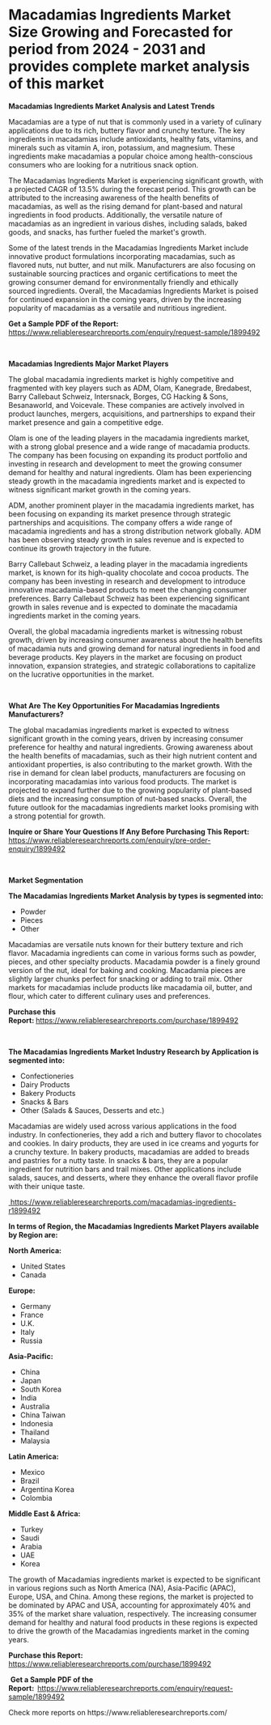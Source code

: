 <p><h1>Macadamias Ingredients Market Size Growing and Forecasted for period from 2024 - 2031 and provides complete market analysis of this market</h1></p><p><strong>Macadamias Ingredients Market Analysis and Latest Trends</strong></p>
<p><p>Macadamias are a type of nut that is commonly used in a variety of culinary applications due to its rich, buttery flavor and crunchy texture. The key ingredients in macadamias include antioxidants, healthy fats, vitamins, and minerals such as vitamin A, iron, potassium, and magnesium. These ingredients make macadamias a popular choice among health-conscious consumers who are looking for a nutritious snack option.</p><p>The Macadamias Ingredients Market is experiencing significant growth, with a projected CAGR of 13.5% during the forecast period. This growth can be attributed to the increasing awareness of the health benefits of macadamias, as well as the rising demand for plant-based and natural ingredients in food products. Additionally, the versatile nature of macadamias as an ingredient in various dishes, including salads, baked goods, and snacks, has further fueled the market's growth.</p><p>Some of the latest trends in the Macadamias Ingredients Market include innovative product formulations incorporating macadamias, such as flavored nuts, nut butter, and nut milk. Manufacturers are also focusing on sustainable sourcing practices and organic certifications to meet the growing consumer demand for environmentally friendly and ethically sourced ingredients. Overall, the Macadamias Ingredients Market is poised for continued expansion in the coming years, driven by the increasing popularity of macadamias as a versatile and nutritious ingredient.</p></p>
<p><strong>Get a Sample PDF of the Report:&nbsp;</strong> <a href="https://www.reliableresearchreports.com/enquiry/request-sample/1899492">https://www.reliableresearchreports.com/enquiry/request-sample/1899492</a></p>
<p>&nbsp;</p>
<p><strong>Macadamias Ingredients Major Market Players</strong></p>
<p><p>The global macadamia ingredients market is highly competitive and fragmented with key players such as ADM, Olam, Kanegrade, Bredabest, Barry Callebaut Schweiz, Intersnack, Borges, CG Hacking & Sons, Besanaworld, and Voicevale. These companies are actively involved in product launches, mergers, acquisitions, and partnerships to expand their market presence and gain a competitive edge.</p><p>Olam is one of the leading players in the macadamia ingredients market, with a strong global presence and a wide range of macadamia products. The company has been focusing on expanding its product portfolio and investing in research and development to meet the growing consumer demand for healthy and natural ingredients. Olam has been experiencing steady growth in the macadamia ingredients market and is expected to witness significant market growth in the coming years.</p><p>ADM, another prominent player in the macadamia ingredients market, has been focusing on expanding its market presence through strategic partnerships and acquisitions. The company offers a wide range of macadamia ingredients and has a strong distribution network globally. ADM has been observing steady growth in sales revenue and is expected to continue its growth trajectory in the future.</p><p>Barry Callebaut Schweiz, a leading player in the macadamia ingredients market, is known for its high-quality chocolate and cocoa products. The company has been investing in research and development to introduce innovative macadamia-based products to meet the changing consumer preferences. Barry Callebaut Schweiz has been experiencing significant growth in sales revenue and is expected to dominate the macadamia ingredients market in the coming years.</p><p>Overall, the global macadamia ingredients market is witnessing robust growth, driven by increasing consumer awareness about the health benefits of macadamia nuts and growing demand for natural ingredients in food and beverage products. Key players in the market are focusing on product innovation, expansion strategies, and strategic collaborations to capitalize on the lucrative opportunities in the market.</p></p>
<p>&nbsp;</p>
<p><strong>What Are The Key Opportunities For Macadamias Ingredients Manufacturers?</strong></p>
<p><p>The global macadamias ingredients market is expected to witness significant growth in the coming years, driven by increasing consumer preference for healthy and natural ingredients. Growing awareness about the health benefits of macadamias, such as their high nutrient content and antioxidant properties, is also contributing to the market growth. With the rise in demand for clean label products, manufacturers are focusing on incorporating macadamias into various food products. The market is projected to expand further due to the growing popularity of plant-based diets and the increasing consumption of nut-based snacks. Overall, the future outlook for the macadamias ingredients market looks promising with a strong potential for growth.</p></p>
<p><strong>Inquire or Share Your Questions If Any Before Purchasing This Report:</strong> <a href="https://www.reliableresearchreports.com/enquiry/pre-order-enquiry/1899492">https://www.reliableresearchreports.com/enquiry/pre-order-enquiry/1899492</a></p>
<p>&nbsp;</p>
<p><strong>Market Segmentation</strong></p>
<p><strong>The Macadamias Ingredients Market Analysis by types is segmented into:</strong></p>
<p><ul><li>Powder</li><li>Pieces</li><li>Other</li></ul></p>
<p><p>Macadamias are versatile nuts known for their buttery texture and rich flavor. Macadamia ingredients can come in various forms such as powder, pieces, and other specialty products. Macadamia powder is a finely ground version of the nut, ideal for baking and cooking. Macadamia pieces are slightly larger chunks perfect for snacking or adding to trail mix. Other markets for macadamias include products like macadamia oil, butter, and flour, which cater to different culinary uses and preferences.</p></p>
<p><strong>Purchase this Report:&nbsp;</strong><a href="https://www.reliableresearchreports.com/purchase/1899492">https://www.reliableresearchreports.com/purchase/1899492</a></p>
<p>&nbsp;</p>
<p><strong>The Macadamias Ingredients Market Industry Research by Application is segmented into:</strong></p>
<p><ul><li>Confectioneries</li><li>Dairy Products</li><li>Bakery Products</li><li>Snacks & Bars</li><li>Other (Salads & Sauces, Desserts and etc.)</li></ul></p>
<p><p>Macadamias are widely used across various applications in the food industry. In confectioneries, they add a rich and buttery flavor to chocolates and cookies. In dairy products, they are used in ice creams and yogurts for a crunchy texture. In bakery products, macadamias are added to breads and pastries for a nutty taste. In snacks & bars, they are a popular ingredient for nutrition bars and trail mixes. Other applications include salads, sauces, and desserts, where they enhance the overall flavor profile with their unique taste.</p></p>
<p><a href="https://www.reliableresearchreports.com/macadamias-ingredients-r1899492">&nbsp;https://www.reliableresearchreports.com/macadamias-ingredients-r1899492</a></p>
<p><strong>In terms of Region, the Macadamias Ingredients Market Players available by Region are:</strong></p>
<p>
    <p> <strong> North America: </strong>
        <ul>
            <li>United States</li>
            <li>Canada</li>
        </ul>
        </p> 
    <p> <strong> Europe: </strong>
        <ul>
            <li>Germany</li>
            <li>France</li>
            <li>U.K.</li>
            <li>Italy</li>
            <li>Russia</li>
        </ul>
        </p> 
    <p> <strong> Asia-Pacific: </strong>
        <ul>
            <li>China</li>
            <li>Japan</li>
            <li>South Korea</li>
            <li>India</li>
            <li>Australia</li>
            <li>China Taiwan</li>
            <li>Indonesia</li>
            <li>Thailand</li>
            <li>Malaysia</li>
        </ul>
        </p> 
    <p> <strong> Latin America: </strong>
        <ul>
            <li>Mexico</li>
            <li>Brazil</li>
            <li>Argentina Korea</li>
            <li>Colombia</li>
        </ul>
        </p> 
    <p> <strong> Middle East & Africa: </strong>
        <ul>
            <li>Turkey</li>
            <li>Saudi</li>
            <li>Arabia</li>
            <li>UAE</li>
            <li>Korea</li>
        </ul>
    </p>
    </p>
<p><p>The growth of Macadamias ingredients market is expected to be significant in various regions such as North America (NA), Asia-Pacific (APAC), Europe, USA, and China. Among these regions, the market is projected to be dominated by APAC and USA, accounting for approximately 40% and 35% of the market share valuation, respectively. The increasing consumer demand for healthy and natural food products in these regions is expected to drive the growth of the Macadamias ingredients market in the coming years.</p></p>
<p><strong>Purchase this Report: </strong><a href="https://www.reliableresearchreports.com/purchase/1899492">https://www.reliableresearchreports.com/purchase/1899492</a></p>
<p>&nbsp;<strong>Get a Sample PDF of the Report:&nbsp;&nbsp;</strong><a href="https://www.reliableresearchreports.com/enquiry/request-sample/1899492">https://www.reliableresearchreports.com/enquiry/request-sample/1899492</a></p>
<p><strong></strong></p>
<p>Check more reports on https://www.reliableresearchreports.com/</p>
